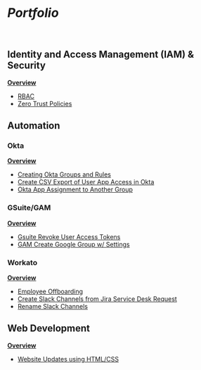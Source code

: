 # *Portfolio*

<br>

## Identity and Access Management (IAM) & Security
[**Overview**]()
- [RBAC](Projects/RBAC/rbac-okta.md)
- [Zero Trust Policies](Projects/Zero_Trust/zero-trust.md)

## Automation
### Okta
[**Overview**]()
- [Creating Okta Groups and Rules](Projects/Workflow_Automation/Python/okta-automation/okta_groups_create_w_rules.py)
- [Create CSV Export of User App Access in Okta](Projects/Workflow_Automation/Python/okta-automation/okta_user_app_access_csv.py)
- [Okta App Assignment to Another Group](Projects/Workflow_Automation/Python/okta-automation/okta_assign_copied_apps_to_group.py)

### GSuite/GAM
[**Overview**]()
- [Gsuite Revoke User Access Tokens](Projects/Workflow_Automation/Python/gsuite-gam-automation/gsuite-gam-automation.md#revoke-google-user-access-tokens)
- [GAM Create Google Group w/ Settings](Projects/Workflow_Automation/Python/gsuite-gam-automation/gsuite-gam-automation.md#create-google-groups-with-access-settings-using-gam)

### Workato
[**Overview**](Projects/Workflow_Automation/Workato/workato-automation.md#overview)
- [Employee Offboarding](Projects/Workflow_Automation/Workato/workato-automation.md#employee-offboarding)
- [Create Slack Channels from Jira Service Desk Request](Projects/Workflow_Automation/Workato/workato-automation.md#create-slack-channels-from-jira-service-desk-request)
- [Rename Slack Channels](Projects/Workflow_Automation/Workato/workato-automation.md#rename-slack-channels)

## Web Development
[**Overview**]()
- [Website Updates using HTML/CSS](Projects/Web_Development/html_css.md)